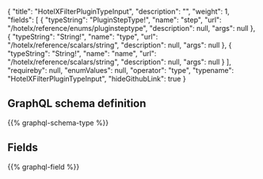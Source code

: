 {
  "title": "HotelXFilterPluginTypeInput",
  "description": "",
  "weight": 1,
  "fields": [
    {
      "typeString": "PluginStepType!",
      "name": "step",
      "url": "/hotelx/reference/enums/pluginsteptype",
      "description": null,
      "args": null
    },
    {
      "typeString": "String!",
      "name": "type",
      "url": "/hotelx/reference/scalars/string",
      "description": null,
      "args": null
    },
    {
      "typeString": "String!",
      "name": "name",
      "url": "/hotelx/reference/scalars/string",
      "description": null,
      "args": null
    }
  ],
  "requireby": null,
  "enumValues": null,
  "operator": "type",
  "typename": "HotelXFilterPluginTypeInput",
  "hideGithubLink": true
}
## GraphQL schema definition

{{% graphql-schema-type %}}

## Fields

{{% graphql-field %}}

